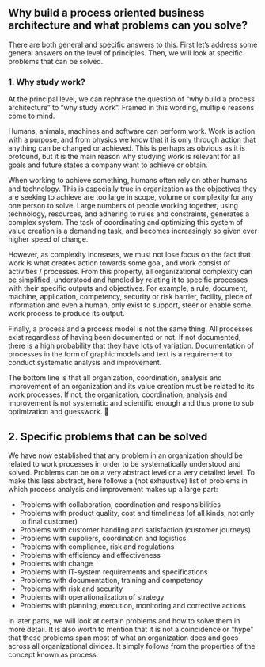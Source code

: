 ## Why build a process oriented business architecture and what problems can you solve?

There are both general and specific answers to this. First let’s address some general answers on the level of principles. Then, we will look at specific problems that can be solved.

### 1. Why study work?
At the principal level, we can rephrase the question of “why build a process architecture” to “why study work”. Framed in this wording, multiple reasons come to mind.

Humans, animals, machines and software can perform work. Work is action with a purpose, and from physics we know that it is only through action that anything can be changed or achieved. This is perhaps as obvious as it is profound, but it is the main reason why studying work is relevant for all goals and future states a company want to achieve or obtain.

When working to achieve something, humans often rely on other humans and technology. This is especially true in organization as the objectives they are seeking to achieve are too large in scope, volume or complexity for any one person to solve. Large numbers of people working together, using technology, resources, and adhering to rules and constraints, generates a complex system. The task of coordinating and optimizing this system of value creation is a demanding task, and becomes increasingly so given ever higher speed of change.

However, as complexity increases, we must not lose focus on the fact that work is what creates action towards some goal, and work consist of activities / processes. From this property, all organizational complexity can be simplified, understood and handled by relating it to specific processes with their specific outputs and objectives. For example, a rule, document, machine, application, competency, security or risk barrier, facility, piece of information and even a human, only exist to support, steer or enable some work process to produce its output.

Finally, a process and a process model is not the same thing. All processes exist regardless of having been documented or not. If not documented, there is a high probability that they have lots of variation. Documentation of processes in the form of graphic models and text is a requirement to conduct systematic analysis and improvement.

The bottom line is that all organization, coordination, analysis and improvement of an organization and its value creation must be related to its work processes. If not, the organization, coordination, analysis and improvement is not systematic and scientific enough and thus prone to sub optimization and guesswork.

## 2. Specific problems that can be solved
We have now established that any problem in an organization should be related to work processes in order to be systematically understood and solved. Problems can be on a very abstract level or a very detailed level. To make this less abstract, here follows a (not exhaustive) list of problems in which process analysis and improvement makes up a large part:

- Problems with collaboration, coordination and responsibilities
- Problems with product quality, cost and timeliness (of all kinds, not only to final customer)
- Problems with customer handling and satisfaction (customer journeys)
- Problems with suppliers, coordination and logistics
- Problems with compliance, risk and regulations
- Problems with efficiency and effectiveness
- Problems with change
- Problems with IT-system requirements and specifications
- Problems with documentation, training and competency
- Problems with risk and security
- Problems with operationalization of strategy
- Problems with planning, execution, monitoring and corrective actions

In later parts, we will look at certain problems and how to solve them in more detail. It is also worth to mention that it is not a coincidence or “hype” that these problems span most of what an organization does and goes across all organizational divides. It simply follows from the properties of the concept known as process.
